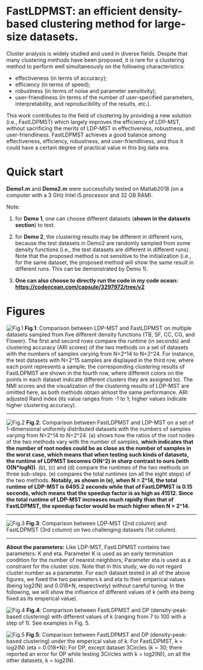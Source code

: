 # FastLDPMST: an efficient density-based clustering method for large-size datasets.
Cluster analysis is widely studied and used in diverse
fields. Despite that
many clustering methods have been proposed, it is rare for a clustering
method to perform well simultaneously on the following characteristics:  
* effectiveness (in terms of accuracy);
* efficiency (in terms of speed);
* robustness (in terms of noise and parameter sensitivity);
* user-friendliness (in terms of the number of user-specified parameters,
interpretability, and reproducibility of the results, etc.). 

This work contributes to the field of clustering by providing a new solution (i.e., FastLDPMST) which largely improves the efficiency of LDP-MST, without sacrificing the merits of LDP-MST in effectiveness, robustness, and user-friendliness. 
FastLDPMST achieves a good balance among effectiveness, efficiency, robustness, and user-friendliness, and thus it could
have a certain degree of practical value in this big data era.

# Quick start
**Demo1.m** and **Demo2.m** were successfully tested on Matlab2018 (on a computer with a 3 GHz Intel i5 processor and 32 GB RAM). 

Note: 

1) for **Demo 1**, one can choose different datasets (**shown in the datasets section**) to test.

2) for **Demo 2**, the clustering results may be different in different runs, because the test datasets in Demo2 are randomly sampled from some density functions (i.e., the test datasets are different in different runs). Note that the proposed method is not sensitive to the initialization (i.e., for the same dataset, the proposed method will show the same result in different runs. This can be demonstrated by Demo 1). 

3) **One can also choose to directly run the code in my code ocean: https://codeocean.com/capsule/3297972/tree/v2**

# Figures

![Fig.1](https://github.com/Teng-Qiu-Clustering/FastLDPMST/blob/main/LDPMST-vs-FastLDPMST_on_TB_SF_CC_CG_Flower.png)
**Fig.1**: Comparison between LDP-MST and FastLDPMST on multiple datasets sampled from five different density functions (TB, SF, CC, CG, and Flower). The first and second rows compare the runtime (in seconds) and clustering accuracy
(ARI scores) of the two methods on a set of datasets with the numbers of samples varying from N=2^14 to N=2^24. For instance, the test datasets with N=2^15 samples are displayed in the third row, where each point represents a sample; the corresponding clustering results of FastLDPMST are shown in the fourth row, where different colors on the points in each dataset indicate different clusters they are assigned to). The NMI scores and the visualization of the clustering results of LDP-MST are omitted here, as both methods obtain almost the same performance. ARI: adjusted Rand index (its value ranges
from -1 to 1; higher values
indicate higher clustering accuracy). 
  
 
****

![Fig.2](https://github.com/Teng-Qiu-Clustering/FastLDPMST/blob/main/One_Dim_Uniform_V2.png)
**Fig.2**: Comparison between FastLDPMST and LDP-MST on a set of 1-dimensional uniformly distributed datasets with the numbers of samples varying from N=2^14 to N=2^24. (a) shows how the ratios of the root nodes of the two methods vary with the number of samples, **which indicates that the number of root nodes could be as close as the number of samples in the worst case, which means that when testing such kinds of datasets, the runtime of LDPMST becomes O(N^2) in sharp contrast to ours (with O(N*logN))**. (b), (c) and (d) compare the runtimes of the two methods on three sub-steps. (e) compares the total runtimes (on all the eight steps) of the two methods. **Notably, as shown in (e), when N = 2^14, the total runtime of LDP-MST is 6495.2 seconds while that of FastLDPMST is 0.15 seconds, which means that the speedup factor is as high as 41512. Since the total runtime of LDP-MST increases much rapidly than that of FastLDPMST, the speedup factor would be much higher when N > 2^14.**

 
 **** 
 
 ![Fig.3](https://github.com/Teng-Qiu-Clustering/FastLDPMST/blob/main/LDPMST-vs-FastLDPMST_on_GSC.png)
**Fig.3**: Comparison between LDP-MST (2nd column) and FastLDPMST (3rd column)
on two challenging datasets (1st column).
 
  **** 
**About the parameters:** Like LDP-MST, FastLDPMST contains two
parameters: K and eta. Parameter K is used as an early
termination condition for the number of nearest neighbors; Parameter
eta is used as a constraint for the cluster size. Note that in this
study, we do not regard cluster number as a parameter. For each dataset tested in all of the above figures, we fixed the two parameters k and eta to their emperical values (being log2(N) and 0.018*N, respectively) without careful tuning. In the following, we will show the influence of different values of k (with eta being fixed as its emperical value). 

 ![Fig.4](https://github.com/Teng-Qiu-Clustering/FastLDPMST/blob/main/CompareFastLDPMST_and_DP_with_diff_parameters.png)
**Fig.4**: Comparison between FastLDPMST and DP (density-peak-based clustering) with different values of k (ranging from 7 to 100 with a step of 1). See examples in Fig. 5.

 ![Fig.5](https://github.com/Teng-Qiu-Clustering/FastLDPMST/blob/main/Compare_visualization_of_clustering_Between_FastLDPMST_and_DP.png)
**Fig.5**: Comparison between FastLDPMST and DP (density-peak-based clustering) under the emperical value of k. For FastLDPMST, k = log2(N) (eta = 0.018*N); For DP, except dataset 3Circles (k = 30; there reported an error for DP while testing 3Circles with k = log2(N)), on all the other datasets, k = log2(N). 

